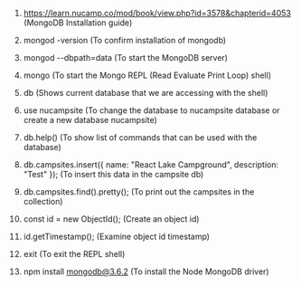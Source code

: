 1. https://learn.nucamp.co/mod/book/view.php?id=3578&chapterid=4053
(MongoDB Installation guide)

2. mongod -version
(To confirm installation of mongodb)

3. mongod --dbpath=data
(To start the MongoDB server)

4. mongo
(To start the Mongo REPL (Read Evaluate Print Loop) shell)

5. db
(Shows current database that we are accessing with the shell)

6. use nucampsite
(To change the database to nucampsite database or create a new database nucampsite)

7. db.help()
(To show list of commands that can be used with the database)

8. db.campsites.insert({ name: "React Lake Campground", description: "Test" });
(To insert this data in the campsite db)

9. db.campsites.find().pretty();
(To print out the campsites in the collection)

10. const id = new ObjectId();
(Create an object id)

11. id.getTimestamp();
(Examine object id timestamp)

12. exit
(To exit the REPL shell)

13. npm install mongodb@3.6.2
(To install the Node MongoDB driver)



